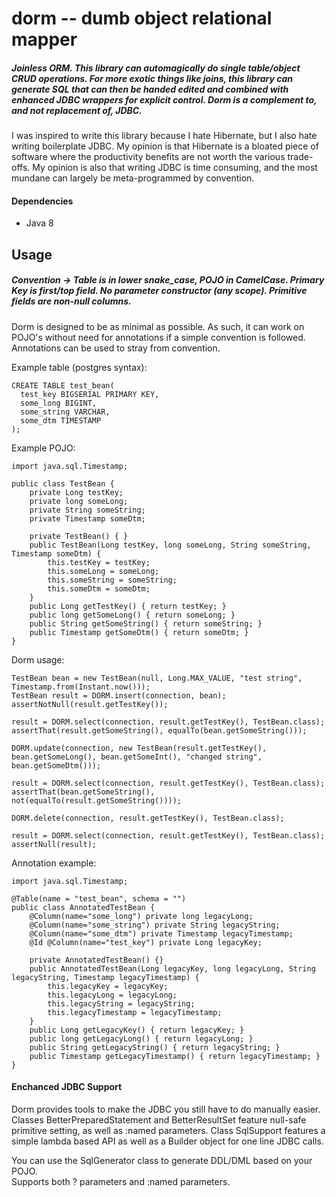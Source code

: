 # dorm -- dumb object relational mapper
##### Joinless ORM. This library can automagically do single table/object CRUD operations. For more *exotic* things like joins, this library can generate SQL that can then be handed edited and combined with enhanced JDBC wrappers for explicit control. Dorm is a complement to, and not replacement of, JDBC.

I was inspired to write this library because I hate Hibernate, but I also hate writing boilerplate JDBC.
My opinion is that Hibernate is a bloated piece of software where the productivity benefits are not worth the various trade-offs.
My opinion is also that writing JDBC is time consuming, and the most mundane can largely be meta-programmed by convention.

#### Dependencies
 * Java 8

## Usage
##### Convention -> Table is in lower snake_case, POJO in CamelCase. Primary Key is first/top field. No parameter constructor (any scope). Primitive fields are non-null columns.
Dorm is designed to be as minimal as possible.
As such, it can work on POJO's without need for annotations if a simple convention is followed.
Annotations can be used to stray from convention.

Example table (postgres syntax):
```
CREATE TABLE test_bean(
  test_key BIGSERIAL PRIMARY KEY,
  some_long BIGINT,
  some_string VARCHAR,
  some_dtm TIMESTAMP
);
```
Example POJO:
```
import java.sql.Timestamp;

public class TestBean {
    private Long testKey;
    private long someLong;
    private String someString;
    private Timestamp someDtm;

    private TestBean() { }
    public TestBean(Long testKey, long someLong, String someString, Timestamp someDtm) {
        this.testKey = testKey;
        this.someLong = someLong;
        this.someString = someString;
        this.someDtm = someDtm;
    }
    public Long getTestKey() { return testKey; }
    public long getSomeLong() { return someLong; }
    public String getSomeString() { return someString; }
    public Timestamp getSomeDtm() { return someDtm; }
}
```
Dorm usage:
```
TestBean bean = new TestBean(null, Long.MAX_VALUE, "test string", Timestamp.from(Instant.now()));
TestBean result = DORM.insert(connection, bean);
assertNotNull(result.getTestKey());

result = DORM.select(connection, result.getTestKey(), TestBean.class);
assertThat(result.getSomeString(), equalTo(bean.getSomeString()));

DORM.update(connection, new TestBean(result.getTestKey(), bean.getSomeLong(), bean.getSomeInt(), "changed string", bean.getSomeDtm()));

result = DORM.select(connection, result.getTestKey(), TestBean.class);
assertThat(bean.getSomeString(), not(equalTo(result.getSomeString())));

DORM.delete(connection, result.getTestKey(), TestBean.class);

result = DORM.select(connection, result.getTestKey(), TestBean.class);
assertNull(result);
```
Annotation example:
```
import java.sql.Timestamp;

@Table(name = "test_bean", schema = "")
public class AnnotatedTestBean {
    @Column(name="some_long") private long legacyLong;
    @Column(name="some_string") private String legacyString;
    @Column(name="some_dtm") private Timestamp legacyTimestamp;
    @Id @Column(name="test_key") private Long legacyKey;

    private AnnotatedTestBean() {}
    public AnnotatedTestBean(Long legacyKey, long legacyLong, String legacyString, Timestamp legacyTimestamp) {
        this.legacyKey = legacyKey;
        this.legacyLong = legacyLong;
        this.legacyString = legacyString;
        this.legacyTimestamp = legacyTimestamp;
    }
    public Long getLegacyKey() { return legacyKey; }
    public long getLegacyLong() { return legacyLong; }
    public String getLegacyString() { return legacyString; }
    public Timestamp getLegacyTimestamp() { return legacyTimestamp; }
}
```
#### Enchanced JDBC Support
Dorm provides tools to make the JDBC you still have to do manually easier.
Classes BetterPreparedStatement and BetterResultSet feature null-safe primitive setting, as well as :named parameters.
Class SqlSupport features a simple lambda based API as well as a Builder object for one line JDBC calls.



You can use the SqlGenerator class to generate DDL/DML based on your POJO.<br/>
Supports both ? parameters and :named parameters.
